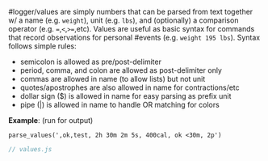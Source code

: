 #logger/values are simply numbers that can be parsed from text together w/ a name (e.g. `weight`), unit (e.g. `lbs`), and (optionally) a comparison operator (e.g. `=`,`<`,`>=`,etc). Values are useful as basic syntax for commands that record observations for personal #events (e.g. `weight 195 lbs`). Syntax follows simple rules:
- semicolon is allowed as pre/post-delimiter
- period, comma, and colon are allowed as post-delimiter only
- commas are allowed in name (to allow lists) but not unit
- quotes/apostrophes are also allowed in name for contractions/etc
- dollar sign ($) is allowed in name for easy parsing as prefix unit
- pipe (|) is allowed in name to handle OR matching for colors

**Example**: (run for output)
```js_input
parse_values(',ok,test, 2h 30m 2m 5s, 400cal, ok <30m, 2p')
```
```js_removed:values.js
// values.js
```